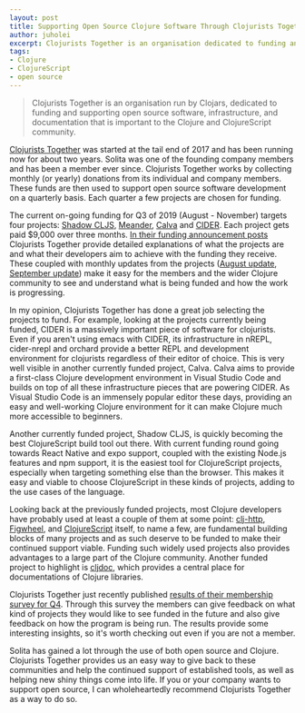 ```yaml
---
layout: post
title: Supporting Open Source Clojure Software Through Clojurists Together
author: juholei
excerpt: Clojurists Together is an organisation dedicated to funding and supporting Clojure open source software. Here's how it works and what our experience as a member has been like.
tags:
- Clojure
- ClojureScript
- open source
---
```


> Clojurists Together is an organisation run by Clojars, dedicated to funding and supporting open source software, infrastructure, and documentation that is important to the Clojure and ClojureScript community.

[Clojurists Together](https://www.clojuriststogether.org) was started at the tail end of 2017 and has been running now for about two years. Solita was one of the founding company members and has been a member ever since. Clojurists Together works by collecting monthly (or yearly) donations from its individual and company members. These funds are then used to support open source software development on a quarterly basis. Each quarter a few projects are chosen for funding.

The current on-going funding for Q3 of 2019 (August - November) targets four projects: [Shadow CLJS](http://shadow-cljs.org/), [Meander](https://github.com/noprompt/meander), [Calva](https://github.com/BetterThanTomorrow/calva) and [CIDER](https://cider.mx/). Each project gets paid $9,000 over three months. [In their funding announcement posts](https://www.clojuriststogether.org/news/q3-2019-funding-announcement/) Clojurists Together provide detailed explanations of what the projects are and what their developers aim to achieve with the funding they receive. These coupled with monthly updates from the projects ([August update](https://www.clojuriststogether.org/news/august-2019-monthly-update/), [September update](https://www.clojuriststogether.org/news/september-2019-monthly-update/)) make it easy for the members and the wider Clojure community to see and understand what is being funded and how the work is progressing.

In my opinion, Clojurists Together has done a great job selecting the projects to fund. For example, looking at the projects currently being funded, CIDER is a massively important piece of software for clojurists. Even if you aren't using emacs with CIDER, its infrastructure in nREPL, cider-nrepl and orchard provide a better REPL and development environment for clojurists regardless of their editor of choice. This is very well visible in another currently funded project, Calva. Calva aims to provide a first-class Clojure development environment in Visual Studio Code and builds on top of all these infrastructure pieces that are powering CIDER. As Visual Studio Code is an immensely popular editor these days, providing an easy and well-working Clojure environment for it can make Clojure much more accessible to beginners.

Another currently funded project, Shadow CLJS, is quickly becoming the best ClojureScript build tool out there. With current funding round going towards React Native and expo support, coupled with the existing Node.js features and npm support, it is the easiest tool for ClojureScript projects, especially when targeting something else than the browser. This makes it easy and viable to choose ClojureScript in these kinds of projects, adding to the use cases of the language.

Looking back at the previously funded projects, most Clojure developers have probably used at least a couple of them at some point: [clj-http](https://github.com/dakrone/clj-http), [Figwheel](https://figwheel.org), and  [ClojureScript](https://clojurescript.org) itself, to name a few, are fundamental building blocks of many projects and as such deserve to be funded to make their continued support viable. Funding such widely used projects also provides advantages to a large part of the Clojure community. Another funded project to highlight is [cljdoc](https://cljdoc.org), which provides a central place for documentations of Clojure libraries.

Clojurists Together just recently published [results of their membership survey for Q4](https://www.clojuriststogether.org/news/q4-2019-survey-results/). Through this survey the members can give feedback on what kind of projects they would like to see funded in the future and also give feedback on how the program is being run. The results provide some interesting insights, so it's worth checking out even if you are not a member.

Solita has gained a lot through the use of both open source and Clojure. Clojurists Together provides us an easy way to give back to these communities and help the continued support of established tools, as well as helping new shiny things come into life. If you or your company wants to support open source, I can wholeheartedly recommend Clojurists Together as a way to do so.
